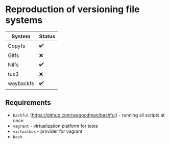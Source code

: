 # Reproduction of versioning file systems

| System    | Status             |
| --------- | ------------------ |
| Copyfs    | :heavy_check_mark: |
| Gitfs     | :x:                |
| Nilfs     | :heavy_check_mark: |
| tux3      | :x:                |
| waybackfs | :heavy_check_mark: |

## Requirements

- `bashful` (https://github.com/wagoodman/bashful) - running all scripts at once
- `vagrant` - virtualization platform for tests
- `virtualbox` - provider for vagrant
- `bash`
